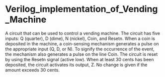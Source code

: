 # Verilog_implementation_of_Vending_Machine

A circuit that can be used to control a vending machine. The circuit has five inputs: Q (quarter), D (dime), N (nickel), Coin, and Resetn. When a coin is deposited in the machine, a coin-sensing mechanism generates a pulse on the appropriate input (Q, D, or N). To signify the occurrence of the event, the mechanism also generates a pulse on the line Coin. The circuit is reset by using the Resetn signal (active low). When at least 30 cents has been deposited, the circuit activates its output, Z. No change is given if the amount exceeds 30 cents.
